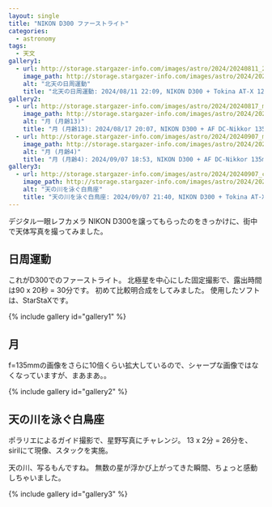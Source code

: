 ```yaml
---
layout: single
title: "NIKON D300 ファーストライト"
categories:
  - astronomy
tags: 
  - 天文
gallery1:
  - url: http://storage.stargazer-info.com/images/astro/2024/20240811_220844_20x40.jpeg
    image_path: http://storage.stargazer-info.com/images/astro/2024/20240811_220844_20x40.jpeg
    alt: "北天の日周運動"
    title: "北天の日周運動: 2024/08/11 22:09, NIKON D300 + Tokina AT-X 124 AF PRO DX (AF 12-24mm f/4), ISO 200, f = 12 mm, f/4.8, 90 x 20sec, 固定撮影, StarStaXによる比較明合成"
gallery2:
  - url: http://storage.stargazer-info.com/images/astro/2024/20240817_moon.jpeg
    image_path: http://storage.stargazer-info.com/images/astro/2024/20240817_moon.jpeg
    alt: "月 (月齢13)"
    title: "月 (月齢13): 2024/08/17 20:07, NIKON D300 + AF DC-Nikkor 135mm f/2, ISO 200, f = 135 mm, f/16, 1/45sec, 固定撮影"
  - url: http://storage.stargazer-info.com/images/astro/2024/20240907_moon.jpeg
    image_path: http://storage.stargazer-info.com/images/astro/2024/20240907_moon.jpeg
    alt: "月 (月齢4)"
    title: "月 (月齢4): 2024/09/07 18:53, NIKON D300 + AF DC-Nikkor 135mm f/2, ISO 200, f = 135 mm, f/16, 1/4sec, 固定撮影"
gallery3:
  - url: http://storage.stargazer-info.com/images/astro/2024/20240907_cygnus.jpg
    image_path: http://storage.stargazer-info.com/images/astro/2024/20240907_cygnus.jpg
    alt: "天の川を泳ぐ白鳥座"
    title: "天の川を泳ぐ白鳥座: 2024/09/07 21:40, NIKON D300 + Tokina AT-X 124 AF PRO DX (AF 12-24mm f/4), ISO 200, f = 12 mm, f/4.8, 13 x 120sec, ポラリエによるガイド撮影, siril"
---
```


デジタル一眼レフカメラ NIKON D300を譲ってもらったのをきっかけに、街中で天体写真を撮ってみました。

## 日周運動
これがD300でのファーストライト。
北極星を中心にした固定撮影で、露出時間は90 x 20秒 = 30分です。
初めて比較明合成をしてみました。
使用したソフトは、StarStaXです。

{% include gallery id="gallery1" %}

## 月
f=135mmの画像をさらに10倍くらい拡大しているので、シャープな画像ではなくなっていますが、まあまあ。。

{% include gallery id="gallery2" %}

## 天の川を泳ぐ白鳥座
ポラリエによるガイド撮影で、星野写真にチャレンジ。
13 x 2分 = 26分を、sirilにて現像、スタックを実施。

天の川、写るもんですね。
無数の星が浮かび上がってきた瞬間、ちょっと感動しちゃいました。

{% include gallery id="gallery3" %}
